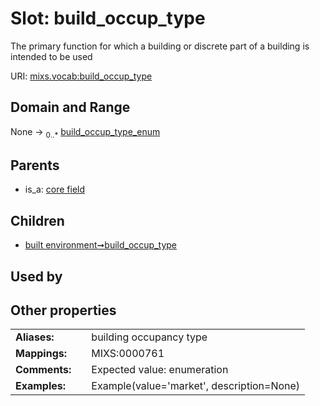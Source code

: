
# Slot: build_occup_type


The primary function for which a building or discrete part of a building is intended to be used

URI: [mixs.vocab:build_occup_type](https://w3id.org/mixs/vocab/build_occup_type)


## Domain and Range

None &#8594;  <sub>0..\*</sub> [build_occup_type_enum](build_occup_type_enum.md)

## Parents

 *  is_a: [core field](core_field.md)

## Children

 *  [built environment➞build_occup_type](built_environment_build_occup_type.md)

## Used by


## Other properties

|  |  |  |
| --- | --- | --- |
| **Aliases:** | | building occupancy type |
| **Mappings:** | | MIXS:0000761 |
| **Comments:** | | Expected value: enumeration |
| **Examples:** | | Example(value='market', description=None) |

